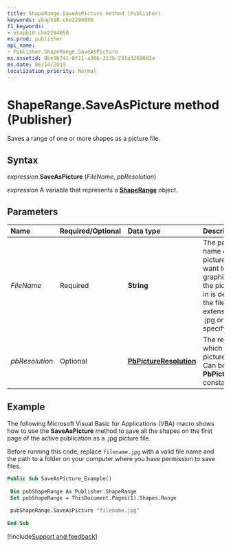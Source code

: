 ```yaml
---
title: ShapeRange.SaveAsPicture method (Publisher)
keywords: vbapb10.chm2294050
f1_keywords:
- vbapb10.chm2294050
ms.prod: publisher
api_name:
- Publisher.ShapeRange.SaveAsPicture
ms.assetid: 0be9b741-8f11-a386-313b-231a3269883a
ms.date: 06/14/2019
localization_priority: Normal
---
```



# ShapeRange.SaveAsPicture method (Publisher)

Saves a range of one or more shapes as a picture file.


## Syntax

_expression_.**SaveAsPicture** (_FileName_, _pbResolution_)

_expression_ A variable that represents a **[ShapeRange](Publisher.ShapeRange.md)** object.


## Parameters

|Name|Required/Optional|Data type|Description|
|:-----|:-----|:-----|:-----|
|_FileName_|Required| **String**|The path and file name of the new picture file that you want to create. The graphics format that the picture is saved in is determined by the file name extension (such as .jpg or .gif) that you specify.|
|_pbResolution_|Optional| **[PbPictureResolution](Publisher.PbPictureResolution.md)** |The resolution in which you want the picture to be saved. Can be one of the **PbPictureResolution** constants.|


## Example

The following Microsoft Visual Basic for Applications (VBA) macro shows how to use the **SaveAsPicture** method to save all the shapes on the first page of the active publication as a .jpg picture file.

Before running this code, replace `filename.jpg` with a valid file name and the path to a folder on your computer where you have permission to save files.

```vb
Public Sub SaveAsPicture_Example() 
 
 Dim pubShapeRange As Publisher.ShapeRange 
 Set pubShapeRange = ThisDocument.Pages(1).Shapes.Range 
 
 pubShapeRange.SaveAsPicture "filename.jpg" 
 
End Sub
```

[!include[Support and feedback](~/includes/feedback-boilerplate.md)]